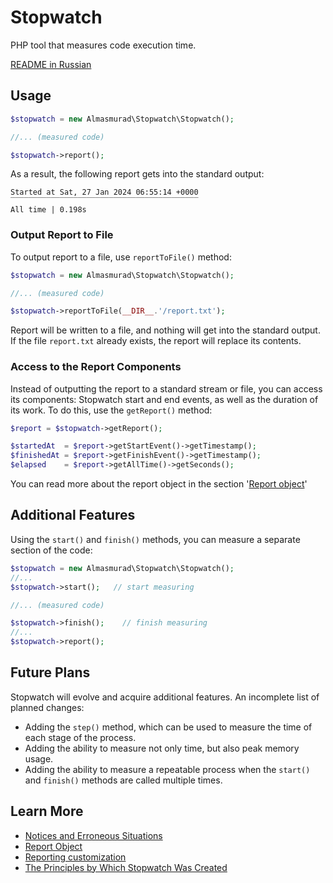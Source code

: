 Stopwatch
========================

PHP tool that measures code execution time.

[README in Russian](docs/ru/README.md)


Usage
------------------------------------------------------

```php
$stopwatch = new Almasmurad\Stopwatch\Stopwatch();

//... (measured code)

$stopwatch->report();
```

As a result, the following report gets into the standard output:

```
Started at Sat, 27 Jan 2024 06:55:14 +0000
‾‾‾‾‾‾‾‾‾‾‾‾‾‾‾‾‾‾‾‾‾‾‾‾‾‾‾‾‾‾‾‾‾‾‾‾‾‾‾‾‾‾
All time | 0.198s
```

### Output Report to File

To output report to a file, use `reportToFile()` method:

```php
$stopwatch = new Almasmurad\Stopwatch\Stopwatch();

//... (measured code)

$stopwatch->reportToFile(__DIR__.'/report.txt');
```
Report will be written to a file, and nothing will get into the standard output. If the file `report.txt` already exists, the report will replace its contents.


### Access to the Report Components

Instead of outputting the report to a standard stream or file, you can access its components: Stopwatch start and end events, as well as the duration of its work. To do this, use the `getReport()` method:

```php
$report = $stopwatch->getReport();

$startedAt  = $report->getStartEvent()->getTimestamp();
$finishedAt = $report->getFinishEvent()->getTimestamp();
$elapsed    = $report->getAllTime()->getSeconds();
```

You can read more about the report object in the section '[Report object](Report/ReportObject.md)'


Additional Features
------------------------------------------------------

Using the `start()` and `finish()` methods, you can measure a separate section of the code:

```php
$stopwatch = new Almasmurad\Stopwatch\Stopwatch();
//... 
$stopwatch->start();   // start measuring

//... (measured code)

$stopwatch->finish();    // finish measuring
//... 
$stopwatch->report();
```


Future Plans
------------------------------------------------------

Stopwatch will evolve and acquire additional features. An incomplete list of planned changes:
- Adding the `step()` method, which can be used to measure the time of each stage of the process.
- Adding the ability to measure not only time, but also peak memory usage.
- Adding the ability to measure a repeatable process when the `start()` and `finish()` methods are called multiple times.


Learn More
------------------------------------------------------

- [Notices and Erroneous Situations](docs/en/Notices.md)
- [Report Object](Report/ReportObject.md)
- [Reporting customization](Report/ReportingCustomization.md)
- [The Principles by Which Stopwatch Was Created](docs/en/Principles.md)